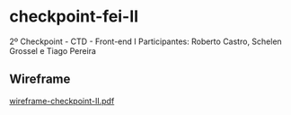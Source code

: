 # checkpoint-fei-II
2º Checkpoint - CTD - Front-end I
Participantes: Roberto Castro, Schelen Grossel e Tiago Pereira

## Wireframe

[wireframe-checkpoint-II.pdf](https://github.com/tpvale/checkpoint-fei-II/files/7599228/wireframe-checkpoint-II.pdf)

